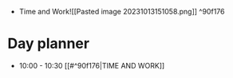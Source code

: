 - Time and Work![[Pasted image 20231013151058.png]] ^90f176

# Day planner

- 10:00 - 10:30 [[#^90f176|TIME AND WORK]]